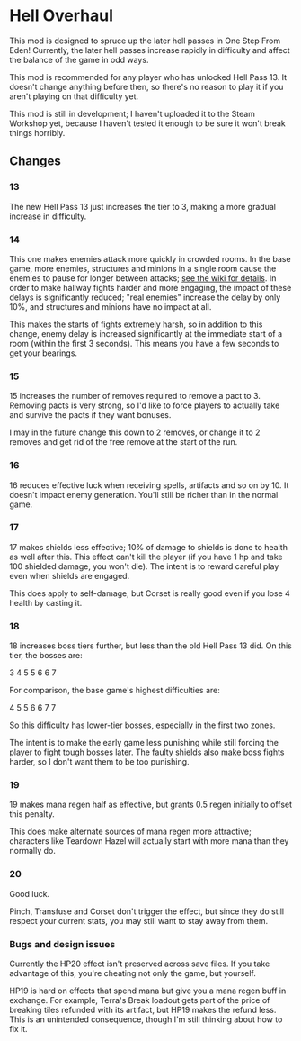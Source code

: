 # Hell Overhaul

This mod is designed to spruce up the later hell passes in One Step From Eden! Currently, the later hell passes increase rapidly in difficulty and affect the balance of the game in odd ways.

This mod is recommended for any player who has unlocked Hell Pass 13. It doesn't change anything before then, so there's no reason to play it if you aren't playing on that difficulty yet.

This mod is still in development; I haven't uploaded it to the Steam Workshop yet, because I haven't tested it enough to be sure it won't break things horribly.

## Changes

### 13
The new Hell Pass 13 just increases the tier to 3, making a more gradual increase in difficulty.

### 14
This one makes enemies attack more quickly in crowded rooms. In the base game, more enemies, structures and minions in a single room cause the enemies to pause for longer between attacks; [see the wiki for details](https://onestepfromeden.gamepedia.com/Enemies#Stagger). In order to make hallway fights harder and more engaging, the impact of these delays is significantly reduced; "real enemies" increase the delay by only 10%, and structures and minions have no impact at all.

This makes the starts of fights extremely harsh, so in addition to this change, enemy delay is increased significantly at the immediate start of a room (within the first 3 seconds). This means you have a few seconds to get your bearings.

### 15
15 increases the number of removes required to remove a pact to 3. Removing pacts is very strong, so I'd like to force players to actually take and survive the pacts if they want bonuses.

I may in the future change this down to 2 removes, or change it to 2 removes and get rid of the free remove at the start of the run.

### 16
16 reduces effective luck when receiving spells, artifacts and so on by 10. It doesn't impact enemy generation. You'll still be richer than in the normal game.

### 17
17 makes shields less effective; 10% of damage to shields is done to health as well after this. This effect can't kill the player (if you have 1 hp and take 100 shielded damage, you won't die). The intent is to reward careful play even when shields are engaged.

This does apply to self-damage, but Corset is really good even if you lose 4 health by casting it.

### 18
18 increases boss tiers further, but less than the old Hell Pass 13 did. On this tier, the bosses are:

3 4 5 5 6 6 7

For comparison, the base game's highest difficulties are:

4 5 5 6 6 7 7

So this difficulty has lower-tier bosses, especially in the first two zones.

The intent is to make the early game less punishing while still forcing the player to fight tough bosses later. The faulty shields also make boss fights harder, so I don't want them to be too punishing.

### 19
19 makes mana regen half as effective, but grants 0.5 regen initially to offset this penalty.

This does make alternate sources of mana regen more attractive; characters like Teardown Hazel will actually start with more mana than they normally do.

### 20
Good luck.

Pinch, Transfuse and Corset don't trigger the effect, but since they do still respect your current stats, you may still want to stay away from them.

### Bugs and design issues

Currently the HP20 effect isn't preserved across save files. If you take advantage of this, you're cheating not only the game, but yourself.

HP19 is hard on effects that spend mana but give you a mana regen buff in exchange. For example, Terra's Break loadout gets part of the price of breaking tiles refunded with its artifact, but HP19 makes the refund less. This is an unintended consequence, though I'm still thinking about how to fix it.
